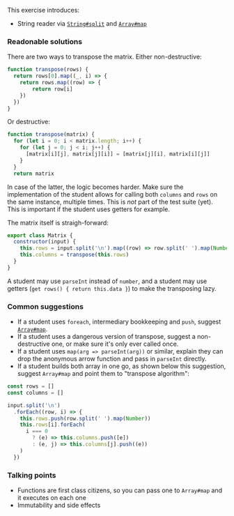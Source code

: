 This exercise introduces:
- String reader via [`String#split`](https://developer.mozilla.org/en-US/docs/Web/JavaScript/Reference/Global_Objects/String/split) and [`Array#map`](https://developer.mozilla.org/en-US/docs/Web/JavaScript/Reference/Global_Objects/Array/map)

### Readonable solutions

There are two ways to transpose the matrix. Either non-destructive:

```javascript
function transpose(rows) {
  return rows[0].map((_, i) => {
    return rows.map((row) => {
        return row[i]
    })
  })
}
```

Or destructive:

```javascript
function transpose(matrix) {
  for (let i = 0; i < matrix.length; i++) {
    for (let j = 0; j < i; j++) {
      [matrix[i][j], matrix[j][i]] = [matrix[j][i], matrix[i][j]]
    }
  }
  return matrix
```

In case of the latter, the logic becomes harder. Make sure the implementation of
the student allows for calling both `columns` and `rows` on the same instance,
multiple times. This is _not_ part of the test suite (yet). This is important if
the student uses getters for example.

The matrix itself is straigh-forward:

```javascript
export class Matrix {
  constructor(input) {
    this.rows = input.split('\n').map((row) => row.split(' ').map(Number))
    this.columns = transpose(this.rows)
  }
}
```

A student may use `parseInt` instead of `number`, and a student may use getters
(`get rows() { return this.data }`) to make the transposing lazy.

### Common suggestions
- If a student uses `foreach`, intermediary bookkeeping and `push`, suggest [`Array#map`](https://developer.mozilla.org/en-US/docs/Web/JavaScript/Reference/Global_Objects/Array/map).
- If a student uses a dangerous version of transpose, suggest a non-destructive one, or make sure it's only ever called once.
- If a student uses `map(arg => parseInt(arg))` or similar, explain they can drop the anonymous arrow function and pass in `parseInt` directly.
- If a student builds both array in one go, as shown below this suggestion, suggest `Array#map` and point them to "transpose algorithm":

```javascript
const rows = []
const columns = []

input.split('\n')
  .forEach((row, i) => {
    this.rows.push(row.split(' ').map(Number))
    this.rows[i].forEach(
      i === 0
        ? (e) => this.columns.push([e])
        : (e, j) => this.columns[j].push((e))
    )
  })
```

### Talking points
- Functions are first class citizens, so you can pass one to `Array#map` and it executes on each one
- Immutability and side effects
